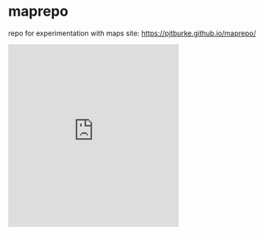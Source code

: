 # maprepo
repo for experimentation with maps
site:
https://pjtburke.github.io/maprepo/
<iframe width="345.5" height="371" seamless frameborder="0" scrolling="no" src="https://docs.google.com/spreadsheets/d/1K-8cJw4LCYHLmVC3W5YBydKAOvtU7CrV_FTnoaZ-YrA/pubchart?oid=117681112&amp;format=interactive"></iframe>
